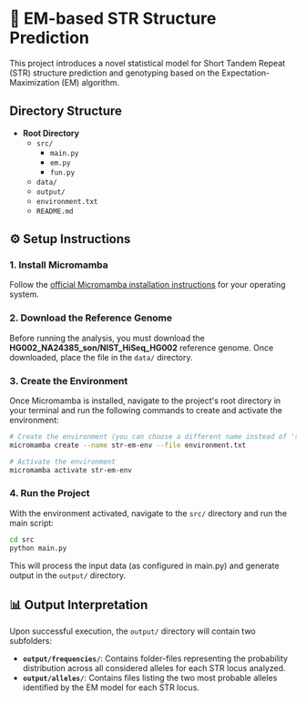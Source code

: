 # 🧬 EM-based STR Structure Prediction

This project introduces a novel statistical model for Short Tandem Repeat (STR) structure prediction and genotyping based on the Expectation-Maximization (EM) algorithm.

## Directory Structure

* **Root Directory**
    * `src/`
        * `main.py`
        * `em.py`
        * `fun.py`
    * `data/`
    * `output/`
    * `environment.txt`
    * `README.md`

## ⚙️ Setup Instructions

### 1. Install Micromamba

Follow the [official Micromamba installation instructions](https://mamba.readthedocs.io/en/latest/installation/micromamba-installation.html) for your operating system.

### 2. Download the Reference Genome  
Before running the analysis, you must download the **HG002_NA24385_son/NIST_HiSeq_HG002** reference genome. Once downloaded, place the file in the `data/` directory.

### 3. Create the Environment  
Once Micromamba is installed, navigate to the project's root directory in your terminal and run the following commands to create and activate the environment:

```bash
# Create the environment (you can choose a different name instead of 'str-em-env')
micromamba create --name str-em-env --file environment.txt

# Activate the environment
micromamba activate str-em-env
```

### 4. Run the Project

With the environment activated, navigate to the `src/` directory and run the main script:

```bash
cd src
python main.py
```
This will process the input data (as configured in main.py) and generate output in the `output/` directory.

## 📊 Output Interpretation

Upon successful execution, the `output/` directory will contain two subfolders:

- **`output/frequencies/`**: Contains folder-files representing the probability distribution across all considered alleles for each STR locus analyzed.
- **`output/alleles/`**: Contains files listing the two most probable alleles identified by the EM model for each STR locus.

